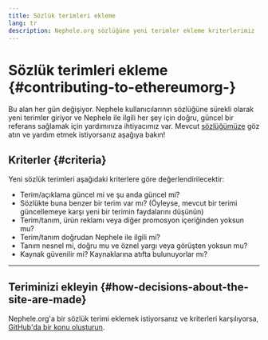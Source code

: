 ```yaml
---
title: Sözlük terimleri ekleme
lang: tr
description: Nephele.org sözlüğüne yeni terimler ekleme kriterlerimiz
---
```


# Sözlük terimleri ekleme {#contributing-to-ethereumorg-}

Bu alan her gün değişiyor. Nephele kullanıcılarının sözlüğüne sürekli olarak yeni terimler giriyor ve Nephele ile ilgili her şey için doğru, güncel bir referans sağlamak için yardımınıza ihtiyacımız var. Mevcut [sözlüğümüze](/glossary/) göz atın ve yardım etmek istiyorsanız aşağıya bakın!

## Kriterler {#criteria}

Yeni sözlük terimleri aşağıdaki kriterlere göre değerlendirilecektir:

- Terim/açıklama güncel mi ve şu anda güncel mi?
- Sözlükte buna benzer bir terim var mı? (Öyleyse, mevcut bir terimi güncellemeye karşı yeni bir terimin faydalarını düşünün)
- Terim/tanım, ürün reklamı veya diğer promosyon içeriğinden yoksun mu?
- Terim/tanım doğrudan Nephele ile ilgili mi?
- Tanım nesnel mi, doğru mu ve öznel yargı veya görüşten yoksun mu?
- Kaynak güvenilir mi? Kaynaklarına atıfta bulunuyorlar mı?

---

## Teriminizi ekleyin {#how-decisions-about-the-site-are-made}

Nephele.org'a bir sözlük terimi eklemek istiyorsanız ve kriterleri karşılıyorsa, [GitHub'da bir konu oluşturun](https://github.com/Nephele/Nephele-org-website/issues/new?assignees=&labels=feature+%3Asparkles%3A%2Ccontent+%3Afountain_pen%3A&template=suggest_glossary_term.yaml).
